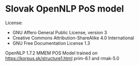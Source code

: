 # Slovak OpenNLP PoS model
License:
- GNU Affero General Public License, version 3
- Creative Commons Attribution-ShareAlike 4.0 International
- GNU Free Documentation License 1.3

OpenNLP 1.7.2 MMEM POS Model trained on https://korpus.sk/structure1.html prim-6.1 and rmak-5.0
